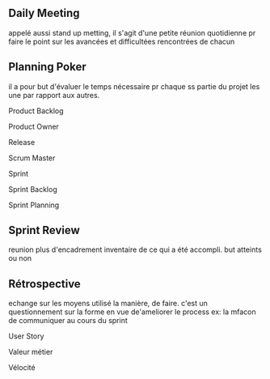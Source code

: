 ## Daily Meeting
appelé aussi stand up metting, il s'agit d'une petite réunion quotidienne pr faire le point sur les avancées et difficultées rencontrées de chacun

## Planning Poker
il a pour but d'évaluer le temps nécessaire pr chaque ss partie du projet les une par rapport aux autres.


Product Backlog

Product Owner

Release

Scrum Master

Sprint

Sprint Backlog

Sprint Planning

## Sprint Review
reunion plus d'encadrement
inventaire de ce qui a été accompli. but atteints ou non

## Rétrospective
echange sur les moyens utilisé la manière, de faire. c'est un questionnement sur la forme en vue de'ameliorer le process
ex: la mfacon de communiquer au cours du sprint

User Story

Valeur métier

Vélocité
